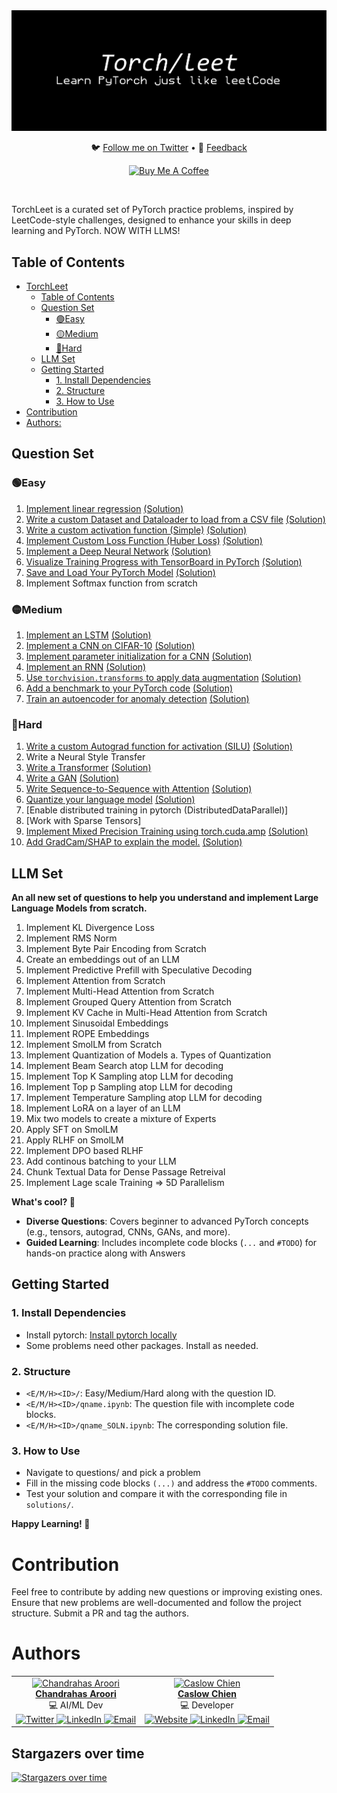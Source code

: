 <div align="center">
  <img src="torch.png" alt="Robot Image">
  <!-- <h1>TorchLeet</h1> -->
  <p align="center">
    🐦 <a href="https://twitter.com/charoori_ai">Follow me on Twitter</a> •
    📧 <a href="mailto:chandrahas.aroori@gmail.com?subject=LLM%20Cookbook">Feedback</a>
  </p>
  <p>
    <a href="https://www.buymeacoffee.com/charoori_ai" target="_blank"><img src="https://cdn.buymeacoffee.com/buttons/default-orange.png" alt="Buy Me A Coffee" height="39" width="170"></a>
  </p>
</div>
<br/>

TorchLeet is a curated set of PyTorch practice problems, inspired by LeetCode-style challenges, designed to enhance your skills in deep learning and PyTorch. NOW WITH LLMS!

## Table of Contents
- [TorchLeet](#torchleet)
  - [Table of Contents](#table-of-contents)
  - [Question Set](#question-set)
    - [🟢Easy](#easy)
    - [🟡Medium](#medium)
    - [🔴Hard](#hard)
  - [LLM Set](#llm-set)
  - [Getting Started](#getting-started)
    - [1. Install Dependencies](#1-install-dependencies)
    - [2. Structure](#2-structure)
    - [3. How to Use](#3-how-to-use)
- [Contribution](#contribution)
- [Authors:](#authors)


## Question Set

### 🟢Easy
1. [Implement linear regression](https://github.com/Exorust/TorchLeet/blob/main/e1/lin-regression.ipynb) [(Solution)](https://github.com/Exorust/TorchLeet/blob/main/e1/lin-regression_SOLN.ipynb)
2. [Write a custom Dataset and Dataloader to load from a CSV file](https://github.com/Exorust/TorchLeet/blob/main/e2/custom-dataset.ipynb) [(Solution)](https://github.com/Exorust/TorchLeet/blob/main/e2/custom-dataset_SOLN.ipynb) 
3. [Write a custom activation function (Simple)](https://github.com/Exorust/TorchLeet/blob/main/e3/custom-activation.ipynb) [(Solution)](https://github.com/Exorust/TorchLeet/blob/main/e3/custom-activation_SOLN.ipynb)
4. [Implement Custom Loss Function (Huber Loss)](https://github.com/Exorust/TorchLeet/blob/main/e4/custom-loss.ipynb) [(Solution)](https://github.com/Exorust/TorchLeet/blob/main/e4/custom-loss_SOLN.ipynb)  
5. [Implement a Deep Neural Network](https://github.com/Exorust/TorchLeet/blob/main/e5/custon-DNN.ipynb) [(Solution)](https://github.com/Exorust/TorchLeet/blob/main/e5/custon-DNN_SOLN.ipynb)  
6. [Visualize Training Progress with TensorBoard in PyTorch](https://github.com/Exorust/TorchLeet/blob/main/e6/tensorboard.ipynb) [(Solution)](https://github.com/Exorust/TorchLeet/blob/main/e6/tensorboard_SOLN.ipynb)  
7. [Save and Load Your PyTorch Model](https://github.com/Exorust/TorchLeet/blob/main/e7/save_model.ipynb) [(Solution)](https://github.com/Exorust/TorchLeet/blob/main/e7/save_model_SOLN.ipynb) 
10. Implement Softmax function from scratch


### 🟡Medium 
1. [Implement an LSTM](https://github.com/Exorust/TorchLeet/blob/main/m1/LSTM.ipynb) [(Solution)](https://github.com/Exorust/TorchLeet/blob/main/m1/LSTM_SOLN.ipynb)  
2. [Implement a CNN on CIFAR-10](https://github.com/Exorust/TorchLeet/blob/main/m2/CNN.ipynb) [(Solution)](https://github.com/Exorust/TorchLeet/blob/main/m2/CNN_SOLN.ipynb)  
3. [Implement parameter initialization for a CNN]() [(Solution)]()
4. [Implement an RNN](https://github.com/Exorust/TorchLeet/blob/main/m3/RNN.ipynb) [(Solution)](https://github.com/Exorust/TorchLeet/blob/main/m3/RNN_SOLN.ipynb)  
5. [Use `torchvision.transforms` to apply data augmentation](https://github.com/Exorust/TorchLeet/blob/main/m4/augmentation.ipynb) [(Solution)](https://github.com/Exorust/TorchLeet/blob/main/m4/augmentation_SOLN.ipynb)  
6. [Add a benchmark to your PyTorch code](https://github.com/Exorust/TorchLeet/blob/main/m5/bench.ipynb) [(Solution)](https://github.com/Exorust/TorchLeet/blob/main/m5/bench_SOLN.ipynb)  
7. [Train an autoencoder for anomaly detection](https://github.com/Exorust/TorchLeet/blob/main/m6/autoencoder.ipynb) [(Solution)](https://github.com/Exorust/TorchLeet/blob/main/m6/autoencoder_SOLN.ipynb)  

### 🔴Hard
1. [Write a custom Autograd function for activation (SILU)](https://github.com/Exorust/TorchLeet/blob/main/h1/custom-autgrad-function.ipynb) [(Solution)](https://github.com/Exorust/TorchLeet/blob/main/h1/custom-autgrad-function_SOLN.ipynb)
2. Write a Neural Style Transfer  
3. [Write a Transformer](https://github.com/Exorust/TorchLeet/blob/main/h3/transformer.ipynb) [(Solution)](https://github.com/Exorust/TorchLeet/blob/main/h3/transformer_SOLN.ipynb)  
4. [Write a GAN](https://github.com/Exorust/TorchLeet/blob/main/h4/GAN.ipynb) [(Solution)](https://github.com/Exorust/TorchLeet/blob/main/h4/GAN_SOLN.ipynb)  
5. [Write Sequence-to-Sequence with Attention](https://github.com/Exorust/TorchLeet/blob/main/h5/seq-to-seq-with-Attention.ipynb) [(Solution)](https://github.com/Exorust/TorchLeet/blob/main/h5/seq-to-seq-with-Attention_SOLN.ipynb)  
6. [Quantize your language model](https://github.com/Exorust/TorchLeet/blob/main/h6/quantize-language-model.ipynb) [(Solution)](https://github.com/Exorust/TorchLeet/blob/main/h6/quantize-language-model_SOLN.ipynb)
7. [Enable distributed training in pytorch (DistributedDataParallel)]
8. [Work with Sparse Tensors]
9. [Implement Mixed Precision Training using torch.cuda.amp](https://github.com/Exorust/TorchLeet/blob/main/h9/cuda-amp.ipynb) [(Solution)](https://github.com/Exorust/TorchLeet/blob/main/h9/cuda-amp_SOLN.ipynb)
10. [Add GradCam/SHAP to explain the model.](https://github.com/Exorust/TorchLeet/blob/main/h10/xai.ipynb) [(Solution)](https://github.com/Exorust/TorchLeet/blob/main/h10/xai_SOLN.ipynb)


## LLM Set

**An all new set of questions to help you understand and implement Large Language Models from scratch.**

1. Implement KL Divergence Loss
2. Implement RMS Norm
3. Implement Byte Pair Encoding from Scratch
4. Create an embeddings out of an LLM
5. Implement Predictive Prefill with Speculative Decoding
6. Implement Attention from Scratch 
7. Implement Multi-Head Attention from Scratch
8. Implement Grouped Query Attention from Scratch
9. Implement KV Cache in Multi-Head Attention from Scratch
10. Implement Sinusoidal Embeddings
11. Implement ROPE Embeddings
12. Implement SmolLM from Scratch
13. Implement Quantization of Models
    a. Types of Quantization
14. Implement Beam Search atop LLM for decoding
15. Implement Top K Sampling atop LLM for decoding
16. Implement Top p Sampling atop LLM for decoding
17. Implement Temperature Sampling atop LLM for decoding
18. Implement LoRA on a layer of an LLM
19. Mix two models to create a mixture of Experts
20. Apply SFT on SmolLM 
21. Apply RLHF on SmolLM
22. Implement DPO based RLHF
23. Add continous batching to your LLM
24. Chunk Textual Data for Dense Passage Retreival
25. Implement Lage scale Training => 5D Parallelism

**What's cool? 🚀**
- **Diverse Questions**: Covers beginner to advanced PyTorch concepts (e.g., tensors, autograd, CNNs, GANs, and more).
- **Guided Learning**: Includes incomplete code blocks (`...` and `#TODO`) for hands-on practice along with Answers

## Getting Started

### 1. Install Dependencies
- Install pytorch: [Install pytorch locally](https://pytorch.org/get-started/locally/)
- Some problems need other packages. Install as needed.

### 2. Structure
- `<E/M/H><ID>/`: Easy/Medium/Hard along with the question ID.
- `<E/M/H><ID>/qname.ipynb`: The question file with incomplete code blocks.
- `<E/M/H><ID>/qname_SOLN.ipynb`: The corresponding solution file.

### 3. How to Use
- Navigate to questions/ and pick a problem
- Fill in the missing code blocks `(...)` and address the `#TODO` comments.
- Test your solution and compare it with the corresponding file in `solutions/`.

**Happy Learning! 🚀**


# Contribution
Feel free to contribute by adding new questions or improving existing ones. Ensure that new problems are well-documented and follow the project structure. Submit a PR and tag the authors.

# Authors

<div align="center">
  <table>
    <tr>
      <td align="center">
        <a href="https://github.com/Exorust">
          <img src="https://avatars.githubusercontent.com/u/20578676?v=4" width="100px;" alt="Chandrahas Aroori"/>
          <br />
          <b>Chandrahas Aroori</b>
        </a>
        <br />
        💻 AI/ML Dev
        <br />
        <a href="ttps://twitter.com/charoori_ai" target="_blank">
          <img src="https://upload.wikimedia.org/wikipedia/commons/6/60/Twitter_Logo_as_of_2021.svg" width="20px;" alt="Twitter"/>
        </a> 
        <a href="https://www.linkedin.com/in/chandrahas-aroori/" target="_blank">
          <img src="https://upload.wikimedia.org/wikipedia/commons/0/0e/LinkedIn_Logo_2013.svg" width="20px;" alt="LinkedIn"/>
        </a>
        <a href="mailto:charoori@bu.edu" target="_blank">
          <img src="https://upload.wikimedia.org/wikipedia/commons/a/a6/Email_icon.svg" width="20px;" alt="Email"/>
        </a>
      </td>
      <td align="center">
        <a href="https://github.com/CaslowChien">
          <img src="https://avatars.githubusercontent.com/u/99608452?v=4" width="100px;" alt="Caslow Chien"/>
          <br />
          <b>Caslow Chien</b>
        </a>
        <br />
        💻 Developer
        <br />
        <a href="https://caslowchien.github.io/caslow.github.io/" target="_blank">
          <img src="https://upload.wikimedia.org/wikipedia/commons/6/60/Twitter_Logo_as_of_2021.svg" width="20px;" alt="Website"/>
        </a> 
        <a href="https://www.linkedin.com/in/caslow/" target="_blank">
          <img src="https://upload.wikimedia.org/wikipedia/commons/0/0e/LinkedIn_Logo_2013.svg" width="20px;" alt="LinkedIn"/>
        </a>
        <a href="mailto:caslow@bu.edu" target="_blank">
          <img src="https://upload.wikimedia.org/wikipedia/commons/a/a6/Email_icon.svg" width="20px;" alt="Email"/>
        </a>
      </td>
    </tr>
  </table>
</div>

                        
## Stargazers over time
[![Stargazers over time](https://starchart.cc/Exorust/TorchLeet.svg?variant=adaptive)](https://starchart.cc/Exorust/TorchLeet)
